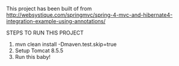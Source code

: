 This project has been built of from
http://websystique.com/springmvc/spring-4-mvc-and-hibernate4-integration-example-using-annotations/

STEPS TO RUN THIS PROJECT
1. mvn clean install -Dmaven.test.skip=true
2. Setup Tomcat 8.5.5
3. Run this baby!